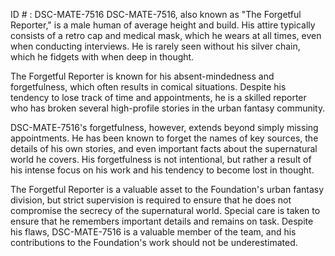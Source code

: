 ID # : DSC-MATE-7516
DSC-MATE-7516, also known as "The Forgetful Reporter," is a male human of average height and build. His attire typically consists of a retro cap and medical mask, which he wears at all times, even when conducting interviews. He is rarely seen without his silver chain, which he fidgets with when deep in thought.

The Forgetful Reporter is known for his absent-mindedness and forgetfulness, which often results in comical situations. Despite his tendency to lose track of time and appointments, he is a skilled reporter who has broken several high-profile stories in the urban fantasy community.

DSC-MATE-7516's forgetfulness, however, extends beyond simply missing appointments. He has been known to forget the names of key sources, the details of his own stories, and even important facts about the supernatural world he covers. His forgetfulness is not intentional, but rather a result of his intense focus on his work and his tendency to become lost in thought.

The Forgetful Reporter is a valuable asset to the Foundation's urban fantasy division, but strict supervision is required to ensure that he does not compromise the secrecy of the supernatural world. Special care is taken to ensure that he remembers important details and remains on task. Despite his flaws, DSC-MATE-7516 is a valuable member of the team, and his contributions to the Foundation's work should not be underestimated.